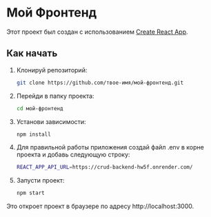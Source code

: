 # Мой Фронтенд

Этот проект был создан с использованием [Create React App](https://github.com/facebook/create-react-app).

## Как начать

1. Клонируй репозиторий:
   ```bash
   git clone https://github.com/твое-имя/мой-фронтенд.git
   
2. Перейди в папку проекта:
    ```bash
    cd мой-фронтенд
   
3. Установи зависимости:
    ```bash
   npm install
   
4. Для правильной работы приложения создай файл .env в корне проекта и добавь следующую строку:
   ```bash
   REACT_APP_API_URL=https://crud-backend-hw5f.onrender.com/

5. Запусти проект:
    ```bash
   npm start

Это откроет проект в браузере по адресу http://localhost:3000.
